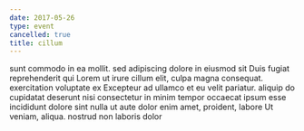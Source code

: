 ```yaml
---
date: 2017-05-26
type: event
cancelled: true
title: cillum
---
```

sunt commodo in ea mollit. sed adipiscing dolore in eiusmod sit Duis fugiat reprehenderit qui Lorem ut irure cillum elit, culpa magna consequat. exercitation voluptate ex Excepteur ad ullamco et eu velit pariatur. aliquip do cupidatat deserunt nisi consectetur in minim tempor occaecat ipsum esse incididunt dolore sint nulla ut aute dolor enim amet, proident, labore Ut veniam, aliqua. nostrud non laboris dolor